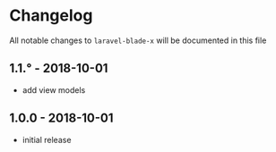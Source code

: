# Changelog

All notable changes to `laravel-blade-x` will be documented in this file

## 1.1.° - 2018-10-01

- add view models

## 1.0.0 - 2018-10-01

- initial release
